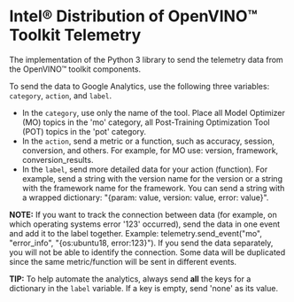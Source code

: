 #  Intel® Distribution of OpenVINO™ Toolkit Telemetry

The implementation of the Python 3 library to send the telemetry data from the OpenVINO™ toolkit components.

To send the data to Google Analytics, use the following three variables: `category`, `action`, and `label`.

- In the `category`, use only the name of the tool. Place all Model Optimizer (MO) topics in the 'mo' category, all Post-Training Optimization Tool (POT) topics in the 'pot' category. 
- In the `action`, send a metric or a function, such as accuracy, session, conversion, and others. For example, for MO use: version, framework, conversion_results.
- In the `label`, send more detailed data for your action (function). For example, send a string with the version name for the version or a string with the framework name for the framework. You can send a string with a wrapped dictionary: "{param: value, version: value, error: value}".

**NOTE:** If you want to track the connection between data (for example, on which operating systems error '123' occurred), send the data in one event and add it to the label together. Example: telemetry.send_event("mo", "error_info", "{os:ubuntu18, error:123}"). If you send the data separately, you will not be able to identify the connection. Some data will be duplicated since the same metric/function will be sent in different events.

**TIP:**  To help automate the analytics, always send **all** the keys for a dictionary in the `label` variable. If a key is empty, send 'none' as its value. 
